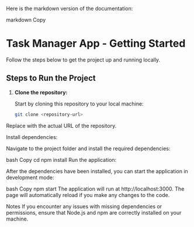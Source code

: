 Here is the markdown version of the documentation:

markdown
Copy
# Task Manager App - Getting Started

Follow the steps below to get the project up and running locally.

## Steps to Run the Project

1. **Clone the repository:**

   Start by cloning this repository to your local machine:

   ```bash
   git clone <repository-url>
Replace <repository-url> with the actual URL of the repository.

Install dependencies:

Navigate to the project folder and install the required dependencies:

bash
Copy
cd <project-folder>
npm install
Run the application:

After the dependencies have been installed, you can start the application in development mode:

bash
Copy
npm start
The application will run at http://localhost:3000. The page will automatically reload if you make any changes to the code.

Notes
If you encounter any issues with missing dependencies or permissions, ensure that Node.js and npm are correctly installed on your machine.